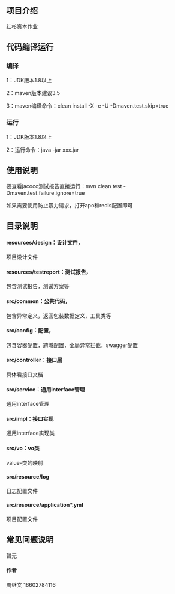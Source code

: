 ## 项目介绍
红杉资本作业
## 代码编译运行
### 编译
1：JDK版本1.8以上

2：maven版本建议3.5

3：maven编译命令：clean install -X -e -U -Dmaven.test.skip=true
### 运行
1：JDK版本1.8以上

2：运行命令：java -jar xxx.jar 

## 使用说明
要查看jacoco测试报告直接运行：mvn clean test -Dmaven.test.failure.ignore=true

如果需要使用防止暴力请求，打开apo和redis配置即可

## 目录说明
#### resources/design：设计文件，
项目设计文件
#### resources/testreport：测试报告，
包含测试报告，测试方案等
#### src/common：公共代码，
包含异常定义，返回包装数据定义，工具类等
#### src/config：配置，
包含容器配置，跨域配置，全局异常拦截，swagger配置
#### src/controller：接口层
具体看接口文档
#### src/service：通用interface管理
通用interface管理
#### src/impl：接口实现
通用interface实现类
#### src/vo：vo类
value-类的映射
#### src/resource/log
日志配置文件
#### src/resource/application*.yml
项目配置文件

## 常见问题说明
暂无

#### 作者
周继文 16602784116